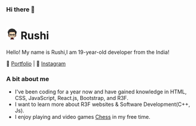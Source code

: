 ### Hi there 👋

# <img src="avtar-without-bg.png" height="32"> Rushi

Hello! My name is Rushi,I am 19-year-old developer from the India!

📑 [Portfolio](https://) | 📸 [Instagram](https://www.instagram.com/rushi.panchal.2004/)                                                              <img src="" height="32">

### A bit about me
- I've been coding for a year now and have gained knowledge in HTML, CSS, JavaScript, React.js, Bootstrap, and R3F.
- I want to learn more about R3F websites & Software Development(C++, Js).
- I enjoy playing and video games [Chess](https://www.chess.com/member/panchalrushi) in my free time.

